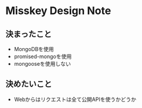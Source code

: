 # Misskey Design Note
## 決まったこと
* MongoDBを使用
* promised-mongoを使用
* mongooseを使用しない

## 決めたいこと
* Webからはリクエストは全て公開APIを使うかどうか
